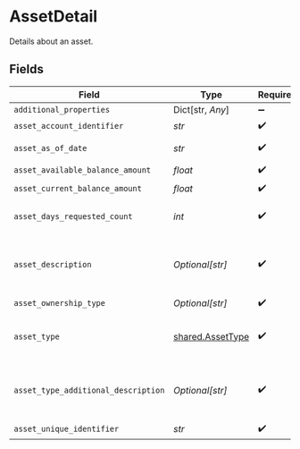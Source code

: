 # AssetDetail

Details about an asset.


## Fields

| Field                                                                                                                                                                                                                                   | Type                                                                                                                                                                                                                                    | Required                                                                                                                                                                                                                                | Description                                                                                                                                                                                                                             |
| --------------------------------------------------------------------------------------------------------------------------------------------------------------------------------------------------------------------------------------- | --------------------------------------------------------------------------------------------------------------------------------------------------------------------------------------------------------------------------------------- | --------------------------------------------------------------------------------------------------------------------------------------------------------------------------------------------------------------------------------------- | --------------------------------------------------------------------------------------------------------------------------------------------------------------------------------------------------------------------------------------- |
| `additional_properties`                                                                                                                                                                                                                 | Dict[str, *Any*]                                                                                                                                                                                                                        | :heavy_minus_sign:                                                                                                                                                                                                                      | N/A                                                                                                                                                                                                                                     |
| `asset_account_identifier`                                                                                                                                                                                                              | *str*                                                                                                                                                                                                                                   | :heavy_check_mark:                                                                                                                                                                                                                      | A unique alphanumeric string identifying an asset.                                                                                                                                                                                      |
| `asset_as_of_date`                                                                                                                                                                                                                      | *str*                                                                                                                                                                                                                                   | :heavy_check_mark:                                                                                                                                                                                                                      | Account Report As of Date / Create Date. Format YYYY-MM-DD                                                                                                                                                                              |
| `asset_available_balance_amount`                                                                                                                                                                                                        | *float*                                                                                                                                                                                                                                 | :heavy_check_mark:                                                                                                                                                                                                                      | Asset Account Available Balance.                                                                                                                                                                                                        |
| `asset_current_balance_amount`                                                                                                                                                                                                          | *float*                                                                                                                                                                                                                                 | :heavy_check_mark:                                                                                                                                                                                                                      | A vendor created unique Identifier                                                                                                                                                                                                      |
| `asset_days_requested_count`                                                                                                                                                                                                            | *int*                                                                                                                                                                                                                                   | :heavy_check_mark:                                                                                                                                                                                                                      | The Number of days requested made to the Financial Institution. Example When looking for 3 months of data from the FI, pass in 90 days.                                                                                                 |
| `asset_description`                                                                                                                                                                                                                     | *Optional[str]*                                                                                                                                                                                                                         | :heavy_check_mark:                                                                                                                                                                                                                      | A text description that further defines the Asset. This could be used to describe the shares associated with the stocks, bonds or mutual funds, retirement funds or business owned that the borrower has disclosed (named) as an asset. |
| `asset_ownership_type`                                                                                                                                                                                                                  | *Optional[str]*                                                                                                                                                                                                                         | :heavy_check_mark:                                                                                                                                                                                                                      | Ownership type of the asset account.                                                                                                                                                                                                    |
| `asset_type`                                                                                                                                                                                                                            | [shared.AssetType](../../models/shared/assettype.md)                                                                                                                                                                                    | :heavy_check_mark:                                                                                                                                                                                                                      | A value from a MISMO prescribed list that specifies financial assets in a mortgage loan transaction. Assets may be either liquid or fixed and are associated with a corresponding asset amount.                                         |
| `asset_type_additional_description`                                                                                                                                                                                                     | *Optional[str]*                                                                                                                                                                                                                         | :heavy_check_mark:                                                                                                                                                                                                                      | Additional Asset Decription some examples are Investment Tax-Deferred , Loan, 401K, 403B, Checking, Money Market, Credit Card,ROTH,529,Biller,ROLLOVER,CD,Savings,Investment Taxable, IRA, Mortgage, Line Of Credit.                    |
| `asset_unique_identifier`                                                                                                                                                                                                               | *str*                                                                                                                                                                                                                                   | :heavy_check_mark:                                                                                                                                                                                                                      | A vendor created unique Identifier.                                                                                                                                                                                                     |